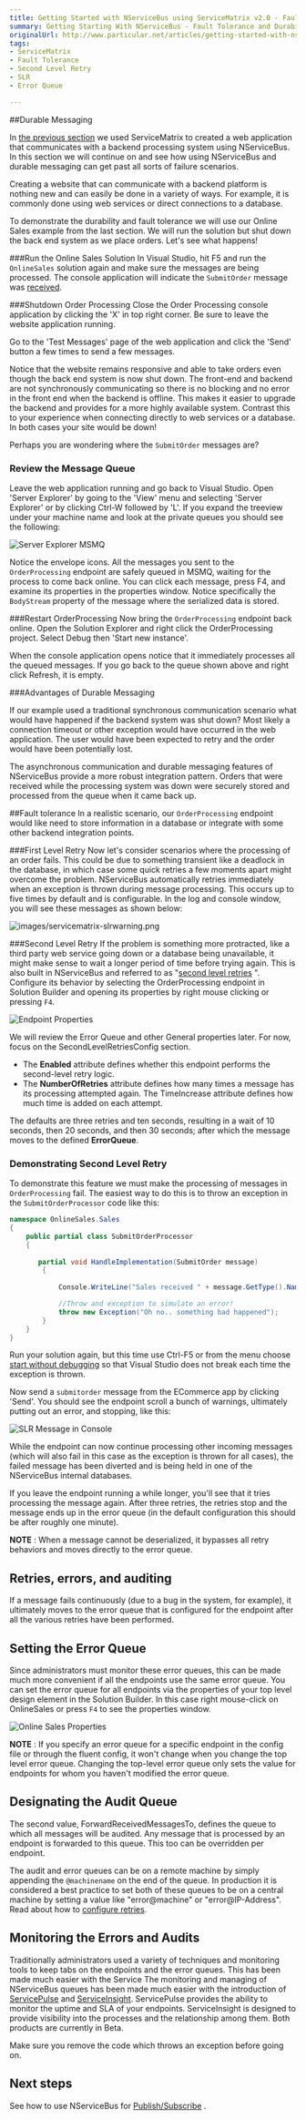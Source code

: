 ```yaml
---
title: Getting Started with NServiceBus using ServiceMatrix v2.0 - Fault Tolerance
summary: Getting Starting With NServiceBus - Fault Tolerance and Durability
originalUrl: http://www.particular.net/articles/getting-started-with-nservicebus-using-servicematrix-2.0---fault-tolerance
tags:
- ServiceMatrix
- Fault Tolerance
- Second Level Retry
- SLR
- Error Queue

---
```


##Durable Messaging

In [the previous section](getting-started-with-servicematrix.md) we used ServiceMatrix to created a web application that communicates with a backend processing system using NServiceBus.  In this section we will continue on and see how using NServiceBus and durable messaging can get past all sorts of failure scenarios.

Creating a website that can communicate with a backend platform is nothing new and can easily be done in a variety of ways.  For example, it is commonly done using web services or direct connections to a database.   

To demonstrate the durability and fault tolerance we will use our Online Sales example from the last section.  We will run the solution but shut down the back end system as we place orders.  Let's see what happens!

###Run the Online Sales Solution
In Visual Studio, hit F5 and run the `OnlineSales` solution again and make sure the messages are being processed.  The console application will indicate the `SubmitOrder` message was [received](images/servicematrix-reqresp-orderprocessor.png "Order Processing Console").

###Shutdown Order Processing
Close the Order Processing console application by clicking the 'X' in top right corner.  Be sure to leave the website application running.

Go to the 'Test Messages' page of the web application and click the 'Send' button a few times to send a few messages.

Notice that the website remains responsive and able to take orders even though the back end system is now shut down.  The front-end and backend are not synchronously communicating so there is no blocking and no error in the front end when the backend is offline.  This makes it easier to upgrade the backend and provides for a more highly available system.   Contrast this to your experience when connecting directly to web services or a database.  In both cases your site would be down!

Perhaps you are wondering where the `SubmitOrder` messages are?        

### Review the Message Queue
Leave the web application running and go back to Visual Studio.  Open 'Server Explorer' by going to the 'View' menu and selecting 'Server Explorer' or by clicking Ctrl-W followed by 'L'.  If you expand the treeview under your machine name and look at the private queues you should see the following:

![Server Explorer MSMQ](images/servicematrix-serverexplorermsmq-messages.png)

Notice the envelope icons.  All the messages you sent to the `OrderProcessing` endpoint are safely queued in MSMQ, waiting for the process to come back online. You can click each message, press F4, and examine its properties in the properties window.  Notice specifically the `BodyStream` property of the message where the serialized data is stored.

###Restart OrderProcessing
Now bring the `OrderProcessing` endpoint back online.  Open the Solution Explorer and right click the OrderProcessing project.  Select Debug then 'Start new instance'. 

When the console application opens notice that it immediately processes all the queued messages.  If you go back to the queue shown above and right click Refresh, it is empty.

###Advantages of Durable Messaging

If our example used a traditional synchronous communication scenario what would have happened if the backend system was shut down?  Most likely a connection timeout or other exception would have occurred in the web application.  The user would have been expected to retry and the order would have been potentially lost. 

The asynchronous communication and durable messaging features of NServiceBus provide a more robust integration pattern. Orders that were received while the processing system was down were securely stored and processed from the queue when it came back up.  

##Fault tolerance
In a realistic scenario, our `OrderProcessing` endpoint would like need to store information in a database or integrate with some other backend integration points.  

###First Level Retry
Now let's consider scenarios where the processing of an order fails.  This could be due to something transient like a deadlock in the database, in which case some quick retries a few moments apart might overcome the problem. NServiceBus automatically retries immediately when an exception is thrown during message processing.  This occurs up to five times by default and is configurable.  In the log and console window, you will see these messages as shown below:

![images/servicematrix-slrwarning.png](images/servicematrix-slrwarning.png "First Level Retry")

###Second Level Retry
If the problem is something more protracted, like a third party web service going down or a database being unavailable, it might make sense to wait a longer period of time before trying again. This is also built in NServiceBus and referred to as "[second level retries](../NServiceBus/second-level-retries.md) ". Configure its behavior by selecting the OrderProcessing endpoint in Solution Builder and opening its properties by right mouse clicking or pressing `F4`. 

![Endpoint Properties](images/servicematrix-endpointproperties.png) 

We will review the Error Queue and other General properties later. For now, focus on the SecondLevelRetriesConfig section.

- The **Enabled** attribute defines whether this endpoint performs the second-level retry logic.
- The **NumberOfRetries** attribute defines how many times a message    has its processing attempted again. The TimeIncrease attribute defines how much time is added on each attempt.  

The defaults are three retries and ten seconds, resulting in a wait of 10 seconds, then 20 seconds, and then 30 seconds; after which the message moves to the defined **ErrorQueue**.

### Demonstrating Second Level Retry
To demonstrate this feature we must make the processing of messages in `OrderProcessing` fail. The easiest way to do this is to throw an exception in the `SubmitOrderProcessor` code like this:

```C#
namespace OnlineSales.Sales
{
    public partial class SubmitOrderProcessor
    {
		
       partial void HandleImplementation(SubmitOrder message)
        {
         
            Console.WriteLine("Sales received " + message.GetType().Name);

            //Throw and exception to simulate an error!
            throw new Exception("Oh no.. something bad happened");
        }
    }
}
```


Run your solution again, but this time use Ctrl-F5 or from the menu choose [start without debugging](images/servicematrix-startnodebugging.png "Start without debugging") so that Visual Studio does not break each time the exception is thrown.  

Now send a `submitorder` message from the ECommerce app by clicking 'Send'. You should see the endpoint scroll a bunch of warnings, ultimately putting out an error, and stopping, like this:

![SLR Message in Console](images/servicematrix-slrtoerror.png) 

While the endpoint can now continue processing other incoming messages
(which will also fail in this case as the exception is thrown for all cases), the failed message has been diverted and is being held in one of the NServiceBus internal databases.

If you leave the endpoint running a while longer, you'll see that it tries processing the message again. After three retries, the retries stop and the message ends up in the error queue (in the default configuration this should be after roughly one minute).

**NOTE** : When a message cannot be deserialized, it bypasses all retry behaviors and moves directly to the error queue.

## Retries, errors, and auditing

If a message fails continuously (due to a bug in the system, for example), it ultimately moves to the error queue that is configured for the endpoint after all the various retries have been performed.

## Setting the Error Queue
Since administrators must monitor these error queues, this can be made much more convenient if all the endpoints use the same error queue. You can set the error queue for all endpoints via the properties of your top level design element in  the Solution Builder.  In this case right mouse-click on OnlineSales or  press `F4` to see the properties window.   

![Online Sales Properties](images/servicematrix-onlinesales-properties.png)

**NOTE** : If you specify an error queue for a specific endpoint in the config file or through the fluent config, it won't change when you change the top level error queue. Changing the top-level error queue only sets the value for endpoints for whom you haven't modified the error queue.

## Designating the Audit Queue
The second value, ForwardReceivedMessagesTo, defines the queue to which all messages will be audited. Any message that is processed by an endpoint is forwarded to this queue. This too can be overridden per endpoint.

The audit and error queues can be on a remote machine by simply appending the `@machinename` on the end of the queue.  In production it is considered a best practice to set both of these queues to be on a central machine by setting a value like "error@machine" or "error@IP-Address". Read about how to [configure retries](../Nservicebus/second-level-retries.md).

## Monitoring the Errors and Audits
Traditionally administrators used a variety of techniques and monitoring tools to keep tabs on the endpoints and the error queues.   This has been made much easier with the Service
The monitoring and managing of NServiceBus queues has been made much easier with the introduction of  [ServicePulse](http://particular.net/ServicePulse-1 "ServicePulse") and [ServiceInsight](http://particular.net/ServiceInsight "ServiceInsight").  ServicePulse provides the ability to monitor the uptime and SLA of your endpoints.  ServiceInsight is designed to provide visibility into the processes and the relationship among them. Both products are currently in Beta.




Make sure you remove the code which throws an exception before going on.

## Next steps


See how to use NServiceBus for [Publish/Subscribe](getting-started-with-nservicebus-using-servicematrix-2.0---publish-subscribe.md)
.

